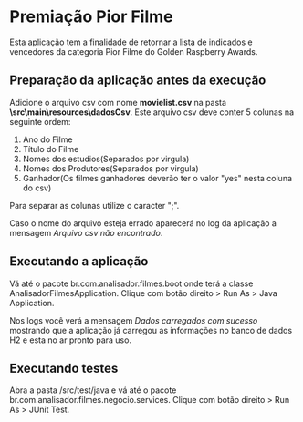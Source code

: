 # Premiação Pior Filme
Esta aplicação tem a finalidade de retornar a lista de indicados e vencedores da categoria Pior Filme do Golden Raspberry Awards.

## Preparação da aplicação antes da execução
Adicione o arquivo csv com nome **movielist.csv** na pasta **\src\main\resources\dadosCsv**. Este arquivo csv deve conter 5 colunas na seguinte ordem:
1. Ano do Filme
2. Título do Filme
3. Nomes dos estudios(Separados por virgula)
4. Nomes dos Produtores(Separados por virgula)
5. Ganhador(Os filmes ganhadores deverão ter o valor "yes" nesta coluna do csv)

Para separar as colunas utilize o caracter ";".

Caso o nome do arquivo esteja errado aparecerá no log da aplicação a mensagem *Arquivo csv não encontrado*.

## Executando a aplicação
Vá até o pacote br.com.analisador.filmes.boot onde terá a classe AnalisadorFilmesApplication. Clique com botão direito > Run As > Java Application.

Nos logs você verá a mensagem *Dados carregados com sucesso* mostrando que a aplicação já carregou as informações no banco de dados H2 e esta no ar pronto para uso.

## Executando testes
Abra a pasta /src/test/java e vá até o pacote br.com.analisador.filmes.negocio.services. Clique com botão direito > Run As > JUnit Test.
